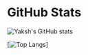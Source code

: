 # GitHub Stats

![Yaksh's GitHub stats](https://github-readme-stats.vercel.app/api?username=YakshHaranwala&count_private=true&theme=radical)

[![Top Langs](https://github-readme-stats.vercel.app/api/top-langs/?username=YakshHaranwala&layout=compact&theme=radical)]
